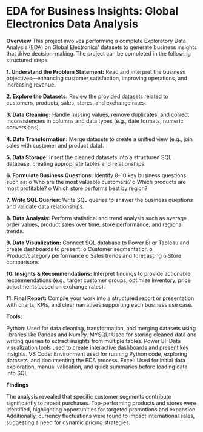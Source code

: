# EDA for Business Insights: Global Electronics Data Analysis

**Overview**
This project involves performing a complete Exploratory Data Analysis (EDA) on Global Electronics' datasets to generate business insights that drive decision-making. The project can be completed in the following structured steps:

**1. Understand the Problem Statement:** Read and interpret the business objectives—enhancing customer satisfaction, improving operations, and increasing revenue.

**2. Explore the Datasets:** Review the provided datasets related to customers, products, sales, stores, and exchange rates.

**3. Data Cleaning:** Handle missing values, remove duplicates, and correct inconsistencies in columns and data types (e.g., date formats, numeric conversions).

**4. Data Transformation:** Merge datasets to create a unified view (e.g., join sales with customer and product data).

**5. Data Storage:** Insert the cleaned datasets into a structured SQL database, creating appropriate tables and relationships.

**6. Formulate Business Questions:** Identify 8–10 key business questions such as:
o	Who are the most valuable customers?
o	Which products are most profitable?
o	Which store performs best by region?

**7. Write SQL Queries:** Write SQL queries to answer the business questions and validate data relationships.

**8. Data Analysis:** Perform statistical and trend analysis such as average order values, product sales over time, store performance, and regional trends.

**9. Data Visualization:** Connect SQL database to Power BI or Tableau and create dashboards to present:
o	Customer segmentation
o	Product/category performance
o	Sales trends and forecasting
o	Store comparisons

**10. Insights & Recommendations:** Interpret findings to provide actionable recommendations (e.g., target customer groups, optimize inventory, price adjustments based on exchange rates).

**11. Final Report:** Compile your work into a structured report or presentation with charts, KPIs, and clear narratives supporting each business use case.

**Tools:**

Python: Used for data cleaning, transformation, and merging datasets using libraries like Pandas and NumPy.
MYSQL:  Used for storing cleaned data and writing queries to extract insights from multiple tables.
Power BI: Data visualization tools used to create interactive dashboards and present key insights.
VS Code: Environment used for running Python code, exploring datasets, and documenting the EDA process.
Excel: Used for initial data exploration, manual validation, and quick summaries before loading data into SQL.

**Findings**

The analysis revealed that specific customer segments contribute significantly to repeat purchases. Top-performing products and stores were identified, highlighting opportunities for targeted promotions and expansion. Additionally, currency fluctuations were found to impact international sales, suggesting a need for dynamic pricing strategies.
